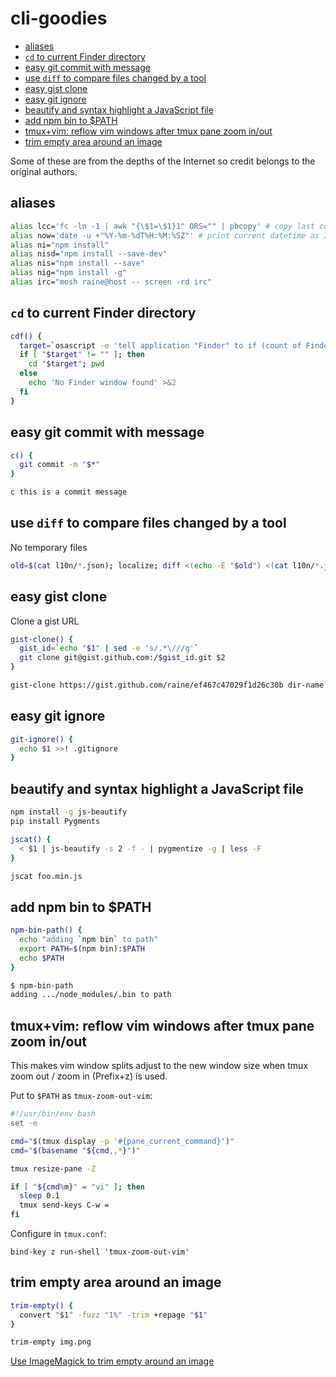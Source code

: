 <!-- START doctoc generated TOC please keep comment here to allow auto update -->
<!-- DON'T EDIT THIS SECTION, INSTEAD RE-RUN doctoc TO UPDATE -->
# cli-goodies

- [aliases](#aliases)
- [`cd` to current Finder directory](#cd-to-current-finder-directory)
- [easy git commit with message](#easy-git-commit-with-message)
- [use `diff` to compare files changed by a tool](#use-diff-to-compare-files-changed-by-a-tool)
- [easy gist clone](#easy-gist-clone)
- [easy git ignore](#easy-git-ignore)
- [beautify and syntax highlight a JavaScript file](#beautify-and-syntax-highlight-a-javascript-file)
- [add npm bin to $PATH](#add-npm-bin-to-path)
- [tmux+vim: reflow vim windows after tmux pane zoom in/out](#tmuxvim-reflow-vim-windows-after-tmux-pane-zoom-inout)
- [trim empty area around an image](#trim-empty-area-around-an-image)

<!-- END doctoc generated TOC please keep comment here to allow auto update -->

Some of these are from the depths of the Internet so credit belongs to the
original authors.

## aliases

```sh
alias lcc='fc -ln -1 | awk "{\$1=\$1}1" ORS="" | pbcopy' # copy last command
alias now='date -u +"%Y-%m-%dT%H:%M:%SZ"' # print current datetime as ISO
alias ni="npm install"
alias nisd="npm install --save-dev"
alias nis="npm install --save"
alias nig="npm install -g"
alias irc="mosh raine@host -- screen -rd irc"
```

## `cd` to current Finder directory

```sh
cdf() {
  target=`osascript -e 'tell application "Finder" to if (count of Finder windows) > 0 then get POSIX path of (target of front Finder window as text)'`
  if [ "$target" != "" ]; then
    cd "$target"; pwd
  else
    echo 'No Finder window found' >&2
  fi
}
```

## easy git commit with message

```sh
c() {
  git commit -m "$*"
}
```

```sh
c this is a commit message
```

## use `diff` to compare files changed by a tool

No temporary files

```sh
old=$(cat l10n/*.json); localize; diff <(echo -E "$old") <(cat l10n/*.json)
```

## easy gist clone

Clone a gist URL

```sh
gist-clone() {
  gist_id=`echo "$1" | sed -e 's/.*\///g'`
  git clone git@gist.github.com:/$gist_id.git $2
}
```

```sh
gist-clone https://gist.github.com/raine/ef467c47029f1d26c30b dir-name
```

## easy git ignore

```sh
git-ignore() {
  echo $1 >>! .gitignore
}
```

## beautify and syntax highlight a JavaScript file

```sh
npm install -g js-beautify
pip install Pygments
```

```sh
jscat() {
  < $1 | js-beautify -s 2 -f - | pygmentize -g | less -F
}
```

```sh
jscat foo.min.js
```

## add npm bin to $PATH

```sh
npm-bin-path() {
  echo "adding `npm bin` to path"
  export PATH=$(npm bin):$PATH
  echo $PATH
}
```

```sh
$ npm-bin-path
adding .../node_modules/.bin to path
```

## tmux+vim: reflow vim windows after tmux pane zoom in/out

This makes vim window splits adjust to the new window size when tmux zoom out
/ zoom in (Prefix+z) is used.

Put to `$PATH` as `tmux-zoom-out-vim`:

```sh
#!/usr/bin/env bash
set -e

cmd="$(tmux display -p '#{pane_current_command}')"
cmd="$(basename "${cmd,,*}")"

tmux resize-pane -Z

if [ "${cmd%m}" = "vi" ]; then
  sleep 0.1
  tmux send-keys C-w =
fi
```

Configure in `tmux.conf`:

```
bind-key z run-shell 'tmux-zoom-out-vim'
```

## trim empty area around an image

```sh
trim-empty() {
  convert "$1" -fuzz "1%" -trim +repage "$1"
}
```

```sh
trim-empty img.png
```

[Use ImageMagick to trim empty around an image](https://coderwall.com/p/1shzpw/use-imagemagick-to-trim-empty-around-an-image)

